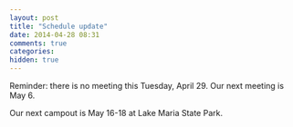 ```yaml
---
layout: post
title: "Schedule update"
date: 2014-04-28 08:31
comments: true
categories: 
hidden: true
---
```

Reminder: there is no meeting this Tuesday, April 29. Our next meeting is May 6.

Our next campout is May 16-18 at Lake Maria State Park.